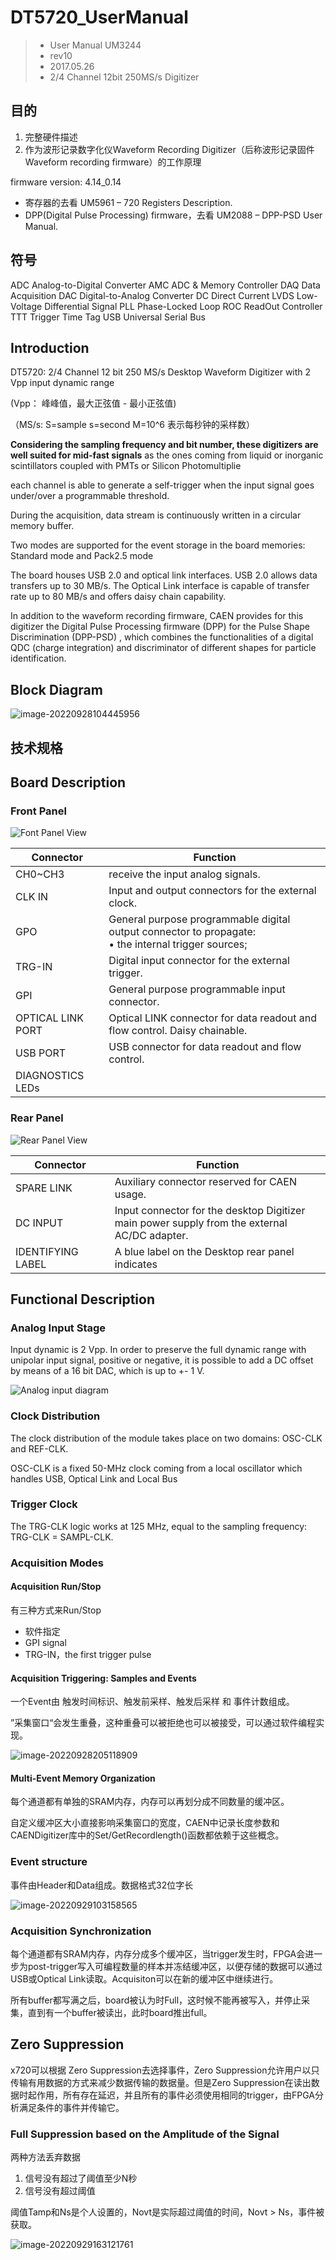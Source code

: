 # DT5720_UserManual

>- User Manual UM3244
>- rev10
>- 2017.05.26 
>- 2/4 Channel 12bit 250MS/s Digitizer



## 目的

1. 完整硬件描述
2. 作为波形记录数字化仪Waveform Recording Digitizer（后称波形记录固件Waveform recording firmware）的工作原理

firmware version: 4.14_0.14

- 寄存器的去看 UM5961 – 720 Registers Description.
- DPP(Digital Pulse Processing) firmware，去看  UM2088 – DPP-PSD User Manual.



## 符号

ADC 	   Analog-to-Digital Converter
AMC 	  ADC & Memory Controller
DAQ 	  Data Acquisition
DAC 	   Digital-to-Analog Converter
DC 		 Direct Current
LVDS 	 Low-Voltage Differential Signal
PLL 		Phase-Locked Loop
ROC 	   ReadOut Controller
TTT 		Trigger Time Tag
USB 	   Universal Serial Bus



## Introduction

DT5720: 2/4 Channel 12 bit 250 MS/s Desktop Waveform Digitizer with 2 Vpp input dynamic range

(Vpp： 峰峰值，最大正弦值 - 最小正弦值)

（MS/s: S=sample s=second M=10^6 表示每秒钟的采样数）

**Considering the sampling frequency and bit number, these digitizers are well suited for mid-fast signals**  as the ones coming from liquid or inorganic scintillators coupled with PMTs or Silicon Photomultiplie

each channel is able to generate a self-trigger when the input signal goes under/over a programmable threshold.

During the acquisition, data stream is continuously written in a circular memory buffer.

Two modes are supported for the event storage in the board memories: Standard mode and Pack2.5 mode

The board houses USB 2.0 and optical link interfaces. USB 2.0 allows data transfers up to 30 MB/s.  The
Optical Link interface is capable of transfer rate up to 80 MB/s and offers daisy chain capability.

In addition to the waveform recording firmware, CAEN provides for this digitizer the Digital Pulse Processing firmware (DPP) for the Pulse Shape Discrimination (DPP-PSD) , which combines the functionalities of a digital QDC (charge integration) and discriminator of different shapes for particle identification.



## Block Diagram

![image-20220928104445956](./fig/blockdiagram.png)



## 技术规格





## Board Description

### Front Panel

![Font Panel View](./fig/frontPanel.jpg)

| Connector         | Function                                                     |
| ----------------- | ------------------------------------------------------------ |
| CH0~CH3           | receive the input analog signals.                            |
| CLK IN            | Input and output connectors for the external clock.          |
| GPO               | General purpose programmable digital output connector to propagate:<br/>• the internal trigger sources; |
| TRG-IN            | Digital input connector for the external trigger.            |
| GPI               | General purpose programmable input connector.                |
| OPTICAL LINK PORT | Optical LINK connector for data readout and flow control. Daisy chainable. |
| USB PORT          | USB connector for data readout and flow control.             |
| DIAGNOSTICS LEDs  |                                                              |

### Rear Panel

![Rear Panel View](./fig/rearPanel.jpg)

| Connector         | Function                                                     |
| ----------------- | ------------------------------------------------------------ |
| SPARE LINK        | Auxiliary connector reserved for CAEN usage.                 |
| DC INPUT          | Input connector for the desktop Digitizer<br/>main power supply from the external AC/DC adapter. |
| IDENTIFYING LABEL | A blue label on the Desktop rear panel indicates             |



## Functional Description

### Analog Input Stage

Input dynamic is 2 Vpp. In order to preserve the full dynamic range with unipolar input signal, positive
or negative, it is possible to add a DC offset by means of a 16 bit DAC, which is up to +- 1 V.

![Analog input diagram](C:\Users\49411\AppData\Roaming\Typora\typora-user-images\image-20220928161857634.png)

### Clock Distribution

The clock distribution of the module takes place on two domains: OSC-CLK and REF-CLK.

OSC-CLK is a fixed 50-MHz clock coming from a local oscillator which handles USB, Optical Link and Local
Bus



### Trigger Clock

The TRG-CLK logic works at 125 MHz, equal to the sampling frequency: TRG-CLK = SAMPL-CLK.



### Acquisition Modes



#### Acquisition Run/Stop

有三种方式来Run/Stop

- 软件指定
- GPI signal
- TRG-IN，the first trigger pulse



#### Acquisition Triggering: Samples and Events

一个Event由 触发时间标识、触发前采样、触发后采样 和 事件计数组成。

”采集窗口“会发生重叠，这种重叠可以被拒绝也可以被接受，可以通过软件编程实现。

![image-20220928205118909](C:\Users\49411\AppData\Roaming\Typora\typora-user-images\image-20220928205118909.png)

#### Multi-Event Memory Organization

每个通道都有单独的SRAM内存，内存可以再划分成不同数量的缓冲区。

自定义缓冲区大小直接影响采集窗口的宽度，CAEN中记录长度参数和CAENDigitizer库中的Set/GetRecordlength()函数都依赖于这些概念。



### Event structure

事件由Header和Data组成。数据格式32位字长

![image-20220929103158565](C:\Users\49411\AppData\Roaming\Typora\typora-user-images\image-20220929103158565.png)



### Acquisition Synchronization

每个通道都有SRAM内存，内存分成多个缓冲区，当trigger发生时，FPGA会进一步为post-trigger写入可编程数量的样本并冻结缓冲区，以便存储的数据可以通过USB或Optical Link读取。Acquisiton可以在新的缓冲区中继续进行。

所有buffer都写满之后，board被认为时Full，这时候不能再被写入，并停止采集，直到有一个buffer被读出，此时board推出full。



## Zero Suppression

x720可以根据 Zero Suppression去选择事件，Zero Suppression允许用户以只传输有用数据的方式来减少数据传输的数据量。但是Zero Suppression在读出数据时起作用，所有存在延迟，并且所有的事件必须使用相同的trigger，由FPGA分析满足条件的事件并传输它。



### Full Suppression based on the Amplitude of the Signal

两种方法丢弃数据

1. 信号没有超过了阈值至少N秒
2. 信号没有超过阈值



阈值Tamp和Ns是个人设置的，Novt是实际超过阈值的时间，Novt > Ns，事件被获取。

![image-20220929163121761](C:\Users\49411\AppData\Roaming\Typora\typora-user-images\image-20220929163121761.png)

